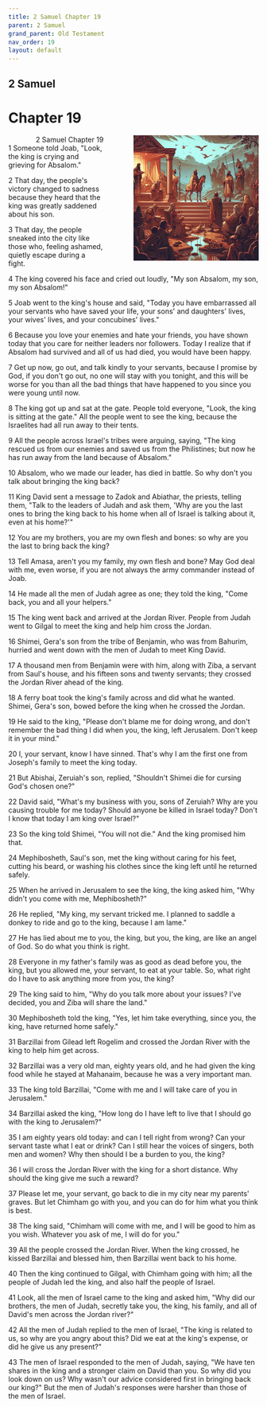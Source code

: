 ```yaml
---
title: 2 Samuel Chapter 19
parent: 2 Samuel
grand_parent: Old Testament
nav_order: 19
layout: default
---
```


## 2 Samuel

# Chapter 19

<div style="clear: both; text-align: right;">
    <img src="/assets/Image/2 Samuel/500/19.jpg" alt="2 Samuel Chapter 19" class="chapter-image" style="max-width: 50%; height: auto; float: right; margin: 0 0 10px 10px; padding-left: 10%;">
    <figcaption style="font-size: 14px;">2 Samuel Chapter 19</figcaption>
</div>
1 Someone told Joab, "Look, the king is crying and grieving for Absalom."

2 That day, the people's victory changed to sadness because they heard that the king was greatly saddened about his son.

3 That day, the people sneaked into the city like those who, feeling ashamed, quietly escape during a fight.

4 The king covered his face and cried out loudly, "My son Absalom, my son, my son Absalom!"

5 Joab went to the king's house and said, "Today you have embarrassed all your servants who have saved your life, your sons' and daughters' lives, your wives' lives, and your concubines' lives."

6 Because you love your enemies and hate your friends, you have shown today that you care for neither leaders nor followers. Today I realize that if Absalom had survived and all of us had died, you would have been happy.

7 Get up now, go out, and talk kindly to your servants, because I promise by God, if you don't go out, no one will stay with you tonight, and this will be worse for you than all the bad things that have happened to you since you were young until now.

8 The king got up and sat at the gate. People told everyone, "Look, the king is sitting at the gate." All the people went to see the king, because the Israelites had all run away to their tents.

9 All the people across Israel's tribes were arguing, saying, "The king rescued us from our enemies and saved us from the Philistines; but now he has run away from the land because of Absalom."

10 Absalom, who we made our leader, has died in battle. So why don't you talk about bringing the king back?

11 King David sent a message to Zadok and Abiathar, the priests, telling them, "Talk to the leaders of Judah and ask them, 'Why are you the last ones to bring the king back to his home when all of Israel is talking about it, even at his home?'"

12 You are my brothers, you are my own flesh and bones: so why are you the last to bring back the king?

13 Tell Amasa, aren't you my family, my own flesh and bone? May God deal with me, even worse, if you are not always the army commander instead of Joab.

14 He made all the men of Judah agree as one; they told the king, "Come back, you and all your helpers."

15 The king went back and arrived at the Jordan River. People from Judah went to Gilgal to meet the king and help him cross the Jordan.

16 Shimei, Gera's son from the tribe of Benjamin, who was from Bahurim, hurried and went down with the men of Judah to meet King David.

17 A thousand men from Benjamin were with him, along with Ziba, a servant from Saul's house, and his fifteen sons and twenty servants; they crossed the Jordan River ahead of the king.

18 A ferry boat took the king's family across and did what he wanted. Shimei, Gera's son, bowed before the king when he crossed the Jordan.

19 He said to the king, "Please don't blame me for doing wrong, and don't remember the bad thing I did when you, the king, left Jerusalem. Don't keep it in your mind."

20 I, your servant, know I have sinned. That's why I am the first one from Joseph's family to meet the king today.

21 But Abishai, Zeruiah's son, replied, "Shouldn't Shimei die for cursing God's chosen one?"

22 David said, "What's my business with you, sons of Zeruiah? Why are you causing trouble for me today? Should anyone be killed in Israel today? Don't I know that today I am king over Israel?"

23 So the king told Shimei, "You will not die." And the king promised him that.

24 Mephibosheth, Saul's son, met the king without caring for his feet, cutting his beard, or washing his clothes since the king left until he returned safely.

25 When he arrived in Jerusalem to see the king, the king asked him, "Why didn't you come with me, Mephibosheth?"

26 He replied, "My king, my servant tricked me. I planned to saddle a donkey to ride and go to the king, because I am lame."

27 He has lied about me to you, the king, but you, the king, are like an angel of God. So do what you think is right.

28 Everyone in my father's family was as good as dead before you, the king, but you allowed me, your servant, to eat at your table. So, what right do I have to ask anything more from you, the king?

29 The king said to him, "Why do you talk more about your issues? I've decided, you and Ziba will share the land."

30 Mephibosheth told the king, "Yes, let him take everything, since you, the king, have returned home safely."

31 Barzillai from Gilead left Rogelim and crossed the Jordan River with the king to help him get across.

32 Barzillai was a very old man, eighty years old, and he had given the king food while he stayed at Mahanaim, because he was a very important man.

33 The king told Barzillai, "Come with me and I will take care of you in Jerusalem."

34 Barzillai asked the king, "How long do I have left to live that I should go with the king to Jerusalem?"

35 I am eighty years old today: and can I tell right from wrong? Can your servant taste what I eat or drink? Can I still hear the voices of singers, both men and women? Why then should I be a burden to you, the king?

36 I will cross the Jordan River with the king for a short distance. Why should the king give me such a reward?

37 Please let me, your servant, go back to die in my city near my parents' graves. But let Chimham go with you, and you can do for him what you think is best.

38 The king said, "Chimham will come with me, and I will be good to him as you wish. Whatever you ask of me, I will do for you."

39 All the people crossed the Jordan River. When the king crossed, he kissed Barzillai and blessed him, then Barzillai went back to his home.

40 Then the king continued to Gilgal, with Chimham going with him; all the people of Judah led the king, and also half the people of Israel.

41 Look, all the men of Israel came to the king and asked him, "Why did our brothers, the men of Judah, secretly take you, the king, his family, and all of David's men across the Jordan river?"

42 All the men of Judah replied to the men of Israel, "The king is related to us, so why are you angry about this? Did we eat at the king's expense, or did he give us any present?"

43 The men of Israel responded to the men of Judah, saying, "We have ten shares in the king and a stronger claim on David than you. So why did you look down on us? Why wasn't our advice considered first in bringing back our king?" But the men of Judah's responses were harsher than those of the men of Israel.


